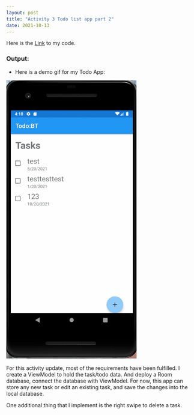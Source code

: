 ```yaml
---
layout: post
title: "Activity 3 Todo list app part 2"
date: 2021-10-13
---
```


Here is the [Link](https://github.com/BingfanTian96/NEU_CS5520_21Fall/tree/main/TaskIt_A3_project) to my code. 

### Output:

- Here is a demo gif for my Todo App:

![demo](https://raw.githubusercontent.com/BingfanTian96/NEU_CS5520_21Fall/main/TaskIt_A3_project/img/demo.gif)


For this activity update, most of the requirements have been fulfilled. I create a ViewModel to hold the task/todo data. 
And deploy a Room database, connect the database with ViewModel.
For now, this app can store any new task or edit an existing task, and save the changes into the local database.

One additional thing that I implement is the right swipe to delete a task.
